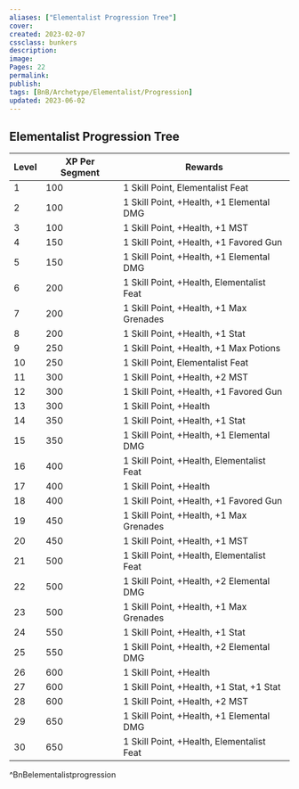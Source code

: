 ```yaml
---
aliases: ["Elementalist Progression Tree"]
cover: 
created: 2023-02-07
cssclass: bunkers
description: 
image: 
Pages: 22
permalink: 
publish: 
tags: [BnB/Archetype/Elementalist/Progression]
updated: 2023-06-02
---
```


## Elementalist Progression Tree

| **Level** | **XP Per Segment** | **Rewards**                                   |
| ----- | -------------- | ----------------------------------------- |
| 1     | 100            | 1 Skill Point, Elementalist Feat          |
| 2     | 100            | 1 Skill Point, +Health, +1  Elemental DMG |
| 3     | 100            | 1 Skill Point, +Health, +1 MST                                          |
| 4     | 150            | 1 Skill Point, +Health, +1 Favored Gun                                          |
| 5     | 150            | 1 Skill Point, +Health, +1  Elemental DMG |
| 6     | 200            | 1 Skill Point, +Health, Elementalist Feat |
| 7     | 200            | 1 Skill Point, +Health, +1 Max Grenades                                           |
| 8     | 200            | 1 Skill Point, +Health, +1 Stat                                           |
| 9     | 250            | 1 Skill Point, +Health, +1 Max Potions                                          |
| 10    | 250            | 1 Skill Point, Elementalist Feat                                          |
| 11    | 300            | 1 Skill Point, +Health, +2 MST                                          |
| 12    | 300            | 1 Skill Point, +Health, +1 Favored Gun                                            |
| 13    | 300            | 1 Skill Point, +Health                                          |
| 14    | 350            |1 Skill Point, +Health, +1 Stat                                           |
| 15    | 350            | 1 Skill Point, +Health, +1  Elemental DMG |
| 16    | 400            | 1 Skill Point, +Health, Elementalist Feat |
| 17    | 400            |  1 Skill Point, +Health                                         |
| 18    | 400            |   1 Skill Point, +Health, +1 Favored Gun                                          |
| 19    | 450            |  1 Skill Point, +Health, +1 Max Grenades                                          |
| 20    | 450            |  1 Skill Point, +Health, +1 MST                                         |
| 21    | 500            | 1 Skill Point, +Health, Elementalist Feat |
| 22    | 500            | 1 Skill Point, +Health, +2  Elemental DMG |
| 23    | 500            | 1 Skill Point, +Health, +1 Max Grenades                                           |
| 24    | 550            | 1 Skill Point, +Health, +1 Stat                                          |
| 25    | 550            | 1 Skill Point, +Health, +2  Elemental DMG |
| 26    | 600            |  1 Skill Point, +Health                                         |
| 27    | 600            | 1 Skill Point, +Health, +1 Stat, +1 Stat                                          |
| 28    | 600            | 1 Skill Point, +Health, +2 MST                                          |
| 29    | 650            | 1 Skill Point, +Health, +1 Elemental DMG  |
| 30    | 650            | 1 Skill Point, +Health, Elementalist Feat |
^BnBelementalistprogression

